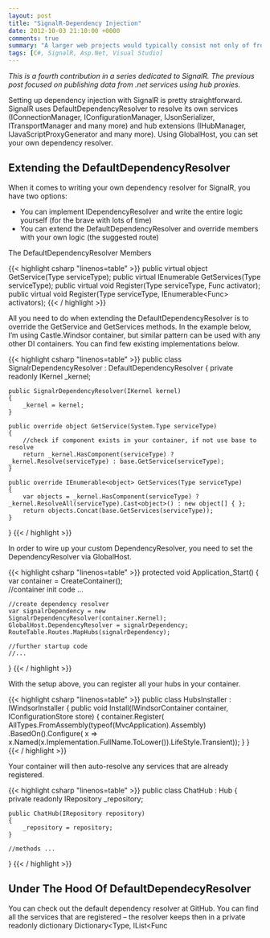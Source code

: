 ```yaml
---
layout: post
title: "SignalR-Dependency Injection"
date: 2012-10-03 21:10:00 +0000
comments: true
summary: "A larger web projects would typically consist not only of front end web project, but would include additional class libraries and offload some of the heavy processing work to service or console apps. The common problem is then how do you update the front-end and signal the site that some work has been completed."
tags: [C#, SignalR, Asp.Net, Visual Studio]
---
```


*This is a fourth contribution in a series dedicated to SignalR. The previous post focused on publishing data from .net services using hub proxies.*

Setting up dependency injection with SignalR is pretty straightforward. SignalR uses DefaultDependencyResolver to resolve its own services (IConnectionManager, IConfigurationManager, IJsonSerializer, ITransportManager and many more) and hub extensions (IHubManager, IJavaScriptProxyGenerator and many more). Using GlobalHost, you can set your own dependency resolver.

Extending the DefaultDependencyResolver
-------------------

When it comes to writing your own dependency resolver for SignalR, you have two options: 
- You can implement IDependencyResolver  and write the entire logic yourself (for the brave with lots of time)
- You can extend the DefaultDependencyResolver and override members with your own logic (the suggested route)

The DefaultDependencyResolver Members

{{< highlight csharp "linenos=table" >}}
public virtual object GetService(Type serviceType);
public virtual IEnumerable<object> GetServices(Type serviceType);
public virtual void Register(Type serviceType, Func<object> activator);
public virtual void Register(Type serviceType, IEnumerable<Func<object>> activators);
{{< / highlight >}} 

All you need to do when extending the DefaultDependencyResolver is to override the GetService and GetServices methods. In the example below, I’m using Castle.Windsor container, but similar pattern can be used with any other DI containers. You can find few existing implementations below.

{{< highlight csharp "linenos=table" >}}
public class SignalrDependencyResolver : DefaultDependencyResolver
{
    private readonly IKernel _kernel;
 
    public SignalrDependencyResolver(IKernel kernel)
    {
        _kernel = kernel;
    }
 
    public override object GetService(System.Type serviceType)
    {
        //check if component exists in your container, if not use base to resolve
        return _kernel.HasComponent(serviceType) ? _kernel.Resolve(serviceType) : base.GetService(serviceType);
    }
 
    public override IEnumerable<object> GetServices(Type serviceType)
    {
        var objects = _kernel.HasComponent(serviceType) ? _kernel.ResolveAll(serviceType).Cast<object>() : new object[] { };
        return objects.Concat(base.GetServices(serviceType));
    }
}
{{< / highlight >}} 

In order to wire up your custom DependencyResolver, you need to set the DependencyResolver via GlobalHost.

{{< highlight csharp "linenos=table" >}}
protected void Application_Start()
{
    var container = CreateContainer();    
    //container init code ...
 
    //create dependency resolver
    var signalrDependency = new SignalrDependencyResolver(container.Kernel);
    GlobalHost.DependencyResolver = signalrDependency;
    RouteTable.Routes.MapHubs(signalrDependency);
 
    //further startup code
    //...
}
{{< / highlight >}} 

With the setup above, you can register all your hubs in your container.

{{< highlight csharp "linenos=table" >}}
public class HubsInstaller : IWindsorInstaller
{
    public void Install(IWindsorContainer container, IConfigurationStore store)
    {
        container.Register(
            AllTypes.FromAssembly(typeof(MvcApplication).Assembly)
                .BasedOn<Hub>().Configure(
                    x => x.Named(x.Implementation.FullName.ToLower()).LifeStyle.Transient));
    }
}
{{< / highlight >}} 
 

Your container will then auto-resolve any services that are already registered.

{{< highlight csharp "linenos=table" >}}
public class ChatHub : Hub
{
    private readonly IRepository _repository;
 
    public ChatHub(IRepository repository)
    {
        _repository = repository;
    }
 
    //methods ...
}
{{< / highlight >}} 
 

Under The Hood Of DefaultDependecyResolver
-------------------

You can check out the default dependency resolver at GitHub.  You can find all the services that are registered – the resolver keeps then in a private readonly dictionary Dictionary<Type, IList<Func<object>>>. If you fancy replacing an internal part of SignalR with your own implementation, you can locate the correct interface and register your own implementation in your container. The custom dependency resolver will then resolve your implementation.

Existing SignalR Dependency Injection Projects
-------------------

[SignalR Unity](https://github.com/bradygaster/SignalR.Unity/)<br/>
[SignalR Ninject](https://github.com/SignalR/SignalR.Ninject/)<br/>
[SignalR Autofac](https://github.com/pszmyd/SignalR.Autofac)<br/>

Related Articles
-------------------

[SignalR – Introduction To SignalR](/signalr-introduction-to-signalr-quick-chat-app/)<br/>
[SignalR – Publish Data Using IHubContext](/signalr-push-data-to-clients-using-ihubcontext/)<br/>
[SignalR – Publish Data Using Proxies](/signalr-publish-data-from-win-forms-using-hub-proxies/)<br/>
[SignalR – Dependency Injection](/signalr-dependency-injection/)<br/>

Any questions or comments, give me a shout [@mirajavora](http://twitter.com/mirajavora)